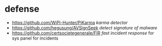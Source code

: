 # defense

* https://github.com/WiPi-Hunter/PiKarma _karma detector_
* https://github.com/hegusung/AVSignSeek _detect signature of malware_
* https://github.com/certsocietegenerale/FIR _fast incident response_ for sys panel for incidents 
